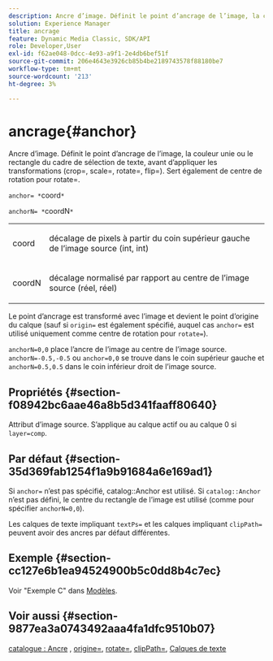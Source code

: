 ```yaml
---
description: Ancre d’image. Définit le point d’ancrage de l’image, la couleur unie ou le rectangle du cadre de sélection de texte, avant d’appliquer les transformations (crop=, scale=, rotate=, flip=). Sert également de centre de rotation pour rotate=.
solution: Experience Manager
title: ancrage
feature: Dynamic Media Classic, SDK/API
role: Developer,User
exl-id: f62ae048-0dcc-4e93-a9f1-2e4db6bef51f
source-git-commit: 206e4643e3926cb85b4be2189743578f88180be7
workflow-type: tm+mt
source-wordcount: '213'
ht-degree: 3%

---
```


# ancrage{#anchor}

Ancre d’image. Définit le point d’ancrage de l’image, la couleur unie ou le rectangle du cadre de sélection de texte, avant d’appliquer les transformations (crop=, scale=, rotate=, flip=). Sert également de centre de rotation pour rotate=.

`anchor= *`coord`*`

`anchorN= *`coordN`*`

<table id="simpletable_3ED1CD0BF473439FA1132FC84B4452A8"> 
 <tr class="strow"> 
  <td class="stentry"> <p><span class="codeph"> <span class="varname"> coord</span> </span> </p> </td> 
  <td class="stentry"> <p>décalage de pixels à partir du coin supérieur gauche de l’image source (int, int) </p></td> 
 </tr> 
 <tr class="strow"> 
  <td class="stentry"> <p><span class="codeph"> <span class="varname"> coordN</span> </span> </p> </td> 
  <td class="stentry"> <p>décalage normalisé par rapport au centre de l’image source (réel, réel) </p></td> 
 </tr> 
</table>

Le point d’ancrage est transformé avec l’image et devient le point d’origine du calque (sauf si `origin=` est également spécifié, auquel cas `anchor=` est utilisé uniquement comme centre de rotation pour `rotate=`).

`anchorN=0,0` place l’ancre de l’image au centre de l’image source. `anchorN=-0.5,-0.5` ou  `anchor=0,0` se trouve dans le coin supérieur gauche et  `anchorN=0.5,0.5` dans le coin inférieur droit de l’image source.

## Propriétés {#section-f08942bc6aae46a8b5d341faaff80640}

Attribut d’image source. S’applique au calque actif ou au calque 0 si `layer=comp`.

## Par défaut {#section-35d369fab1254f1a9b91684a6e169ad1}

Si `anchor=` n’est pas spécifié, catalog::Anchor est utilisé. Si `catalog::Anchor` n’est pas défini, le centre du rectangle de l’image est utilisé (comme pour spécifier `anchorN=0,0`).

Les calques de texte impliquant `textPs=` et les calques impliquant `clipPath=` peuvent avoir des ancres par défaut différentes.

## Exemple {#section-cc127e6b1ea94524900b5c0dd8b4c7ec}

Voir &quot;Exemple C&quot; dans [Modèles](../../../../../is-api/http-ref/image-serving-api-ref/c-http-protocol-reference/c-templates/c-templates.md#concept-3cd2d2adae0e41b2979b9640244d4d3e).

## Voir aussi {#section-9877ea3a0743492aaa4fa1dfc9510b07}

[catalogue : Ancre](/help/aem-is-ir-api/is-api/image-catalog/image-serving-api-ref/c-image-catalog-reference/c-image-svg-data-reference/c-image-data-reference/r-anchor-cat.md) ,  [origine=](../../../../../is-api/http-ref/image-serving-api-ref/c-http-protocol-reference/c-command-reference/r-origin.md#reference-e11c7ac06e2240cc884c3fec98f05138),  [rotate=](../../../../../is-api/http-ref/image-serving-api-ref/c-http-protocol-reference/c-command-reference/r-rotate.md#reference-12abb086635546ec9ec2e1a793dc1096),  [clipPath=](../../../../../is-api/http-ref/image-serving-api-ref/c-http-protocol-reference/c-command-reference/r-clippath.md#reference-8139b1b52dc54749b51b109521ddf83d),  [Calques de texte](../../../../../is-api/http-ref/image-serving-api-ref/c-http-protocol-reference/c-text-formatting/r-text-layers.md#reference-47e78cfb18134db5ab09e17af14a6a8f)
